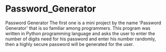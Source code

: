 # Password_Generator
Password Generator The first one is a mini project by the name 'Password Generator' that is so familiar among programmers. This program was written in Python programming language and asks the user to enter the number of digits need for his password and enter his number randomly, then a highly secure password will be generated for the user.
